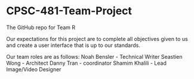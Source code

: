 # CPSC-481-Team-Project
The GitHub repo for Team R

Our expectations for this project are to complete all objectives given to us and create a user interface that is up to our standards.

Our team roles are as follows:
Noah Bensler - Technical Writer
Seastien Wong - Architect
Danny Tran - coordinator
Shamim Khalili - Lead Image/Video Designer
